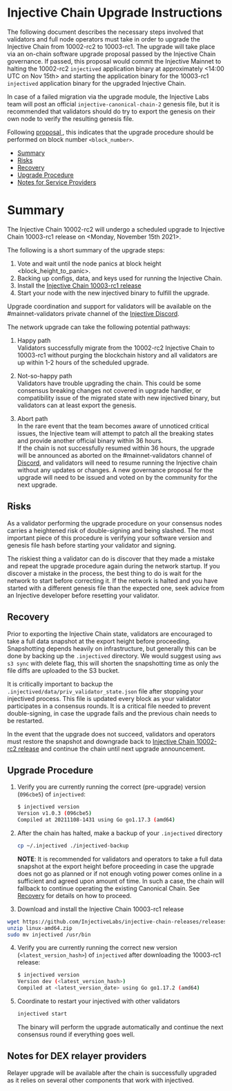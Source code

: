 # Injective Chain Upgrade Instructions

The following document describes the necessary steps involved that validators and full node operators
must take in order to upgrade the Injective Chain from 10002-rc2 to 10003-rc1. The upgrade will take place via an on-chain software upgrade proposal passed by the Injective Chain governance.
If passed, this proposal would commit the Injective Mainnet to halting the 10002-rc2 `injectived` application binary at approximately <14:00 UTC on Nov 15th> and starting the application binary for the 10003-rc1 `injectived` application binary for the upgraded Injective Chain.

In case of a failed migration via the upgrade module, the Injective Labs team will post an official `injective-canonical-chain-2` genesis file, but it is recommended that validators should do try to export the genesis on their own node to verify the resulting genesis file.

Following [proposal <id>](https://hub.injective.network/proposals/<proposal_id>), this indicates that the upgrade procedure should be performed on block number `<block_number>`.

- [Summary](#summary)
- [Risks](#risks)
- [Recovery](#recovery)
- [Upgrade Procedure](#upgrade-procedure)
- [Notes for Service Providers](#notes-for-DEX-relayer-providers)

# Summary

The Injective Chain 10002-rc2 will undergo a scheduled upgrade to Injective Chain 10003-rc1 release on <Monday, November 15th 2021>.

The following is a short summary of the upgrade steps:

1. Vote and wait until the node panics at block height <block_height_to_panic>.
2. Backing up configs, data, and keys used for running the Injective Chain.
3. Install the [Injective Chain 10003-rc1 release](https://github.com/InjectiveLabs/injective-chain-releases/releases/tag/<tag_id>)
4. Start your node with the new injectived binary to fulfill the upgrade.

Upgrade coordination and support for validators will be available on the #mainnet-validators private channel of the [Injective Discord](https://discord.gg/injective).

The network upgrade can take the following potential pathways:
1. Happy path  
Validators successfully migrate from the 10002-rc2 Injective Chain to 10003-rc1 without purging the blockchain history and all validators are up within 1-2 hours of the scheduled upgrade.

2. Not-so-happy path  
Validators have trouble upgrading the chain. This could be some consensus breaking changes not covered in upgrade handler, or compatibility issue of the migrated state with new injectived binary, but validators can at least export the genesis.

3. Abort path  
In the rare event that the team becomes aware of unnoticed critical issues, the Injective team will attempt to patch all the breaking states and provide another official binary within 36 hours.  
If the chain is not successfully resumed within 36 hours, the upgrade will be announced as aborted on the #mainnet-validators channel of [Discord](https://discord.gg/injective), and validators will need to resume running the Injective chain without any updates or changes. A new governance proposal for the upgrade will need to be issued and voted on by the community for the next upgrade.

## Risks

As a validator performing the upgrade procedure on your consensus nodes carries a heightened risk of
double-signing and being slashed. The most important piece of this procedure is verifying your
software version and genesis file hash before starting your validator and signing.

The riskiest thing a validator can do is discover that they made a mistake and repeat the upgrade
procedure again during the network startup. If you discover a mistake in the process, the best thing
to do is wait for the network to start before correcting it. If the network is halted and you have
started with a different genesis file than the expected one, seek advice from an Injective developer
before resetting your validator.

## Recovery

Prior to exporting the Injective Chain state, validators are encouraged to take a full data snapshot at the
export height before proceeding. Snapshotting depends heavily on infrastructure, but generally this
can be done by backing up the `.injectived` directory. We would suggest using `aws s3 sync` with delete flag, this will shorten the snapshotting time as only the file diffs are uploaded to the S3 bucket.

It is critically important to backup the `.injectived/data/priv_validator_state.json` file after stopping your injectived process. This file is updated every block as your validator participates in a consensus rounds. It is a critical file needed to prevent double-signing, in case the upgrade fails and the previous chain needs to be restarted.

In the event that the upgrade does not succeed, validators and operators must restore the snapshot and downgrade back to
[Injective Chain 10002-rc2 release](https://github.com/InjectiveLabs/injective-chain-releases/releases/tag/v1.1.1-1637059884) and continue the chain until next upgrade announcement.

## Upgrade Procedure

1. Verify you are currently running the correct (pre-upgrade) version (`096cbe5`) of `injectived`:
   ```bash
   $ injectived version
   Version v1.0.3 (096cbe5)
   Compiled at 20211108-1431 using Go go1.17.3 (amd64)
   ```

2. After the chain has halted, make a backup of your `.injectived` directory
    ```bash
    cp ~/.injectived ./injectived-backup
    ```
   **NOTE**: It is recommended for validators and operators to take a full data snapshot at the export
   height before proceeding in case the upgrade does not go as planned or if not enough voting power
   comes online in a sufficient and agreed upon amount of time. In such a case, the chain will fallback
   to continue operating the existing Canonical Chain. See [Recovery](#recovery) for details on how to proceed.

3. Download and install the Injective Chain 10003-rc1 release
  ```bash
  wget https://github.com/InjectiveLabs/injective-chain-releases/releases/download/<latest_version>/linux-amd64.zip
  unzip linux-amd64.zip
  sudo mv injectived /usr/bin
  ```

4. Verify you are currently running the correct new version (`<latest_version_hash>`) of `injectived` after downloading the 10003-rc1 release:
    ```bash
   $ injectived version
   Version dev (<latest_version_hash>)
   Compiled at <latest_version_date> using Go go1.17.2 (amd64)
   ```

5. Coordinate to restart your injectived with other validators
   ```bash
   injectived start
   ```
   The binary will perform the upgrade automatically and continue the next consensus round if everything goes well.

## Notes for DEX relayer providers
Relayer upgrade will be available after the chain is successfully upgraded as it relies on several other components that work with injectived.
